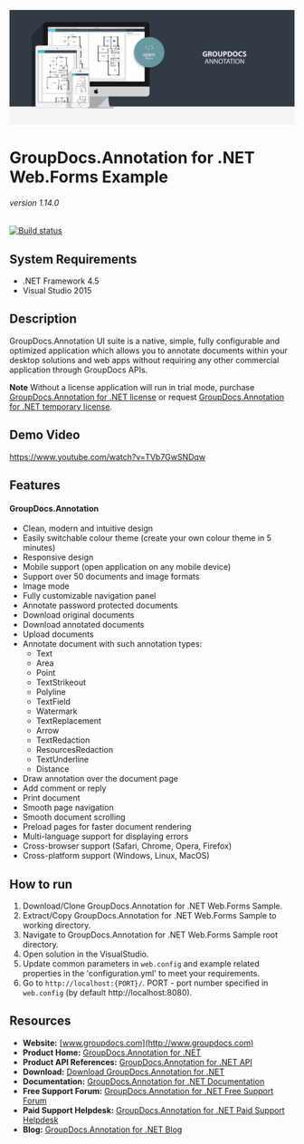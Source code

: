 ![Alt text](https://raw.githubusercontent.com/groupdocs-annotation/groupdocs-annotation.github.io/master/resources/image/banner.png "GroupDocs.Annotation")
# GroupDocs.Annotation for .NET Web.Forms Example
###### version 1.14.0
[![Build status](https://ci.appveyor.com/api/projects/status/kit9gu0bq8a660oi/branch/master?svg=true)](https://ci.appveyor.com/project/egorovpavel/groupdocs-annotation-for-net-webforms/branch/master)


## System Requirements
- .NET Framework 4.5
- Visual Studio 2015


## Description
GroupDocs.Annotation UI suite is a native, simple, fully configurable and optimized application which allows you to annotate documents within your desktop solutions and web apps without requiring any other commercial application through GroupDocs APIs.

**Note** Without a license application will run in trial mode, purchase [GroupDocs.Annotation for .NET license](https://purchase.groupdocs.com/order-online-step-1-of-8.aspx) or request [GroupDocs.Annotation for .NET temporary license](https://purchase.groupdocs.com/temporary-license).


## Demo Video
https://www.youtube.com/watch?v=TVb7GwSNDqw


## Features
#### GroupDocs.Annotation
- Clean, modern and intuitive design
- Easily switchable colour theme (create your own colour theme in 5 minutes)
- Responsive design
- Mobile support (open application on any mobile device)
- Support over 50 documents and image formats
- Image mode
- Fully customizable navigation panel
- Annotate password protected documents
- Download original documents
- Download annotated documents
- Upload documents
- Annotate document with such annotation types: 
   * Text
   * Area
   * Point
   * TextStrikeout
   * Polyline
   * TextField
   * Watermark
   * TextReplacement
   * Arrow
   * TextRedaction
   * ResourcesRedaction
   * TextUnderline
   * Distance
- Draw annotation over the document page
- Add comment or reply
- Print document
- Smooth page navigation
- Smooth document scrolling
- Preload pages for faster document rendering
- Multi-language support for displaying errors
- Cross-browser support (Safari, Chrome, Opera, Firefox)
- Cross-platform support (Windows, Linux, MacOS)


## How to run
1. Download/Clone GroupDocs.Annotation for .NET Web.Forms Sample.
2. Extract/Copy GroupDocs.Annotation for .NET Web.Forms Sample to working directory.
3. Navigate to GroupDocs.Annotation for .NET Web.Forms Sample root directory.
4. Open solution in the VisualStudio.
5. Update common parameters in `web.config` and example related properties in the 'configuration.yml' to meet your requirements.
6. Go to `http://localhost:{PORT}/`.
PORT - port number specified in `web.config` (by default http://localhost:8080).

## Resources
- **Website:** [www.groupdocs.com](http://www.groupdocs.com)
- **Product Home:** [GroupDocs.Annotation for .NET](https://products.groupdocs.com/annotation/NET)
- **Product API References:** [GroupDocs.Annotation for .NET API](https://apireference.groupdocs.com)
- **Download:** [Download GroupDocs.Annotation for .NET](http://downloads.groupdocs.com/annotation/NET)
- **Documentation:** [GroupDocs.Annotation for .NET Documentation](https://docs.groupdocs.com/dashboard.action)
- **Free Support Forum:** [GroupDocs.Annotation for .NET Free Support Forum](https://forum.groupdocs.com/c/annotation)
- **Paid Support Helpdesk:** [GroupDocs.Annotation for .NET Paid Support Helpdesk](https://helpdesk.groupdocs.com)
- **Blog:** [GroupDocs.Annotation for .NET Blog](https://blog.groupdocs.com/category/groupdocs-annotation-product-family)
